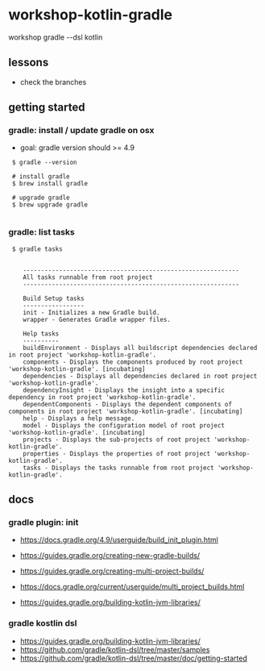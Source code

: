 # workshop-kotlin-gradle
workshop gradle --dsl kotlin

## lessons

- check the branches

## getting started

### gradle: install / update gradle on osx

- goal: gradle version should >= 4.9

```
 $ gradle --version
 
 # install gradle 
 $ brew install gradle
 
 # upgrade gradle
 $ brew upgrade gradle
 
```

### gradle: list tasks
```
 $ gradle tasks
 
```

```
    ------------------------------------------------------------
    All tasks runnable from root project
    ------------------------------------------------------------
    
    Build Setup tasks
    -----------------
    init - Initializes a new Gradle build.
    wrapper - Generates Gradle wrapper files.
    
    Help tasks
    ----------
    buildEnvironment - Displays all buildscript dependencies declared in root project 'workshop-kotlin-gradle'.
    components - Displays the components produced by root project 'workshop-kotlin-gradle'. [incubating]
    dependencies - Displays all dependencies declared in root project 'workshop-kotlin-gradle'.
    dependencyInsight - Displays the insight into a specific dependency in root project 'workshop-kotlin-gradle'.
    dependentComponents - Displays the dependent components of components in root project 'workshop-kotlin-gradle'. [incubating]
    help - Displays a help message.
    model - Displays the configuration model of root project 'workshop-kotlin-gradle'. [incubating]
    projects - Displays the sub-projects of root project 'workshop-kotlin-gradle'.
    properties - Displays the properties of root project 'workshop-kotlin-gradle'.
    tasks - Displays the tasks runnable from root project 'workshop-kotlin-gradle'.

```
## docs

### gradle plugin: init
- https://docs.gradle.org/4.9/userguide/build_init_plugin.html
- https://guides.gradle.org/creating-new-gradle-builds/

- https://guides.gradle.org/creating-multi-project-builds/
- https://docs.gradle.org/current/userguide/multi_project_builds.html
- https://guides.gradle.org/building-kotlin-jvm-libraries/

### gradle kostlin dsl 
- https://guides.gradle.org/building-kotlin-jvm-libraries/
- https://github.com/gradle/kotlin-dsl/tree/master/samples
- https://github.com/gradle/kotlin-dsl/tree/master/doc/getting-started
